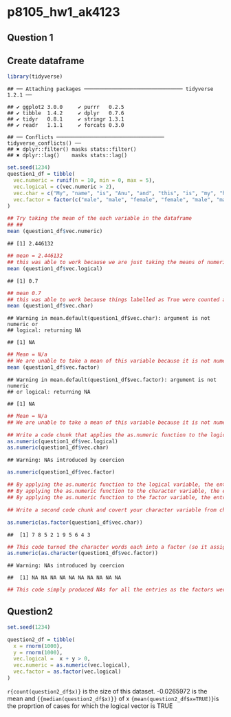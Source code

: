 p8105\_hw1\_ak4123
================

Question 1
----------

Create dataframe
----------------

``` r
library(tidyverse)
```

    ## ── Attaching packages ──────────────────────────────── tidyverse 1.2.1 ──

    ## ✔ ggplot2 3.0.0     ✔ purrr   0.2.5
    ## ✔ tibble  1.4.2     ✔ dplyr   0.7.6
    ## ✔ tidyr   0.8.1     ✔ stringr 1.3.1
    ## ✔ readr   1.1.1     ✔ forcats 0.3.0

    ## ── Conflicts ─────────────────────────────────── tidyverse_conflicts() ──
    ## ✖ dplyr::filter() masks stats::filter()
    ## ✖ dplyr::lag()    masks stats::lag()

``` r
set.seed(1234)
question1_df = tibble(
  vec.numeric = runif(n = 10, min = 0, max = 5),
  vec.logical = c(vec.numeric > 2),
  vec.char = c("My", "name", "is", "Anu", "and", "this", "is", "my", "homework", "attempt"),
  vec.factor = factor(c("male", "male", "female", "female", "male", "male", "female", "female", "male", "male"))
)
```

``` r
## Try taking the mean of the each variable in the dataframe
## ## 
mean (question1_df$vec.numeric)
```

    ## [1] 2.446132

``` r
## mean = 2.446132
## this was able to work because we are just taking the means of numeric values 
mean (question1_df$vec.logical)
```

    ## [1] 0.7

``` r
## mean 0.7
## this was able to work because things labelled as True were counted as 1 and False were counted as 2, then the mean was taken of these numeric values. 
mean (question1_df$vec.char)
```

    ## Warning in mean.default(question1_df$vec.char): argument is not numeric or
    ## logical: returning NA

    ## [1] NA

``` r
## Mean = N/a
## We are unable to take a mean of this variable because it is not numeric or logical 
mean (question1_df$vec.factor)
```

    ## Warning in mean.default(question1_df$vec.factor): argument is not numeric
    ## or logical: returning NA

    ## [1] NA

``` r
## Mean = N/a
## We are unable to take a mean of this variable because it is not numeric or logical 
```

``` r
## Write a code chunk that applies the as.numeric function to the logical, character, and factor variables (show chunk but not output)
as.numeric(question1_df$vec.logical)
as.numeric(question1_df$vec.char)
```

    ## Warning: NAs introduced by coercion

``` r
as.numeric(question1_df$vec.factor)

## By applying the as.numeric function to the logical variable, the entries that should be false are made a 0 and the ones that should be a true are made a 1.
## By applying the as.numeric function to the character variable, the entries were all turned into NA.
## By applying the as.numeric function to the factor variable, the entries that should be male are made a 2 and the ones that should be a woman are made a 1. 
```

``` r
## Write a second code chunk and covert your character variable from character to factor to numeric and convert your factor variable from factor to character to numeric 

as.numeric(as.factor(question1_df$vec.char))
```

    ##  [1] 7 8 5 2 1 9 5 6 4 3

``` r
## This code turned the character words each into a factor (so it assigned each word a factor) then each factor was given a number when it got convered to numeric. 
as.numeric(as.character(question1_df$vec.factor))
```

    ## Warning: NAs introduced by coercion

    ##  [1] NA NA NA NA NA NA NA NA NA NA

``` r
## This code simply produced NAs for all the entries as the factors were unable to be converted to characters. 
```

Question2
---------

``` r
set.seed(1234)

question2_df = tibble(
  x = rnorm(1000),
  y = rnorm(1000),
  vec.logical =  x + y > 0,
  vec.numeric = as.numeric(vec.logical),
  vec.factor = as.factor(vec.logical)
)  
```

`r{count(question2_df$x)}` is the size of this dataset. -0.0265972 is the mean and `{{median(question2_df$x)}}` of x `{mean(question2_df$x=TRUE)}`is the proprtion of cases for which the logical vector is TRUE
